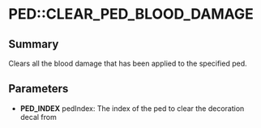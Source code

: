 # PED::CLEAR_PED_BLOOD_DAMAGE

## Summary
Clears all the blood damage that has been applied to the specified ped.

## Parameters
* **PED_INDEX** pedIndex: The index of the ped to clear the decoration decal from
